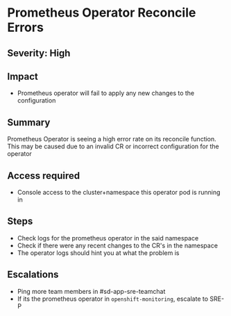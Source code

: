 # Prometheus Operator Reconcile Errors

## Severity: High

## Impact

- Prometheus operator will fail to apply any new changes to the configuration

## Summary

Prometheus Operator is seeing a high error rate on its reconcile function. This may be caused due to an invalid CR or incorrect configuration for the operator

## Access required

- Console access to the cluster+namespace this operator pod is running in

## Steps

- Check logs for the prometheus operator in the said namespace
- Check if there were any recent changes to the CR's in the namespace
- The operator logs should hint you at what the problem is

## Escalations

- Ping more team members in #sd-app-sre-teamchat
- If its the prometheus operator in `openshift-monitoring`, escalate to SRE-P
